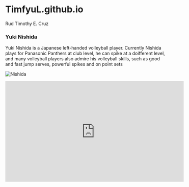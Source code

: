 # TimfyuL.github.io
Rud Timothy E. Cruz
### Yuki Nishida
Yuki Nishida  is a Japanese left-handed volleyball player. Currently Nishida plays for Panasonic Panthers at club level, he can spike at a doifferent level, and many volleyball players also admire his volleyball skills, such as good and fast jump serves, powerful spikes and on point sets
 

![Nishida](https://encrypted-tbn0.gstatic.com/images?q=tbn:ANd9GcSvpUBUSayxaWQW7zYfvsfl0MWSNlHWouJebw&usqp=CAU)

 
<iframe width="560" height="315" src="https://www.youtube.com/embed/oKu1uT5tOe0?si=hsmLYYj5GIHjDdLv" title="YouTube video player" frameborder="0" allow="accelerometer; autoplay; clipboard-write; encrypted-media; gyroscope; picture-in-picture; web-share" allowfullscreen></iframe>
